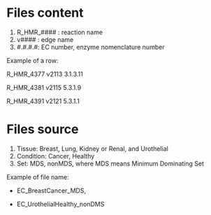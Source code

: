 # Files content 
1. R_HMR_#### : reaction name
2. v#### : edge name
3. #.#.#.#: EC number, enzyme nomenclature number

Example of a row: 

R_HMR_4377	v2113	3.1.3.11

R_HMR_4381	v2115	5.3.1.9

R_HMR_4391	v2121	5.3.1.1

# Files source 
1. Tissue: Breast, Lung, Kidney or Renal, and Urothelial
2. Condition: Cancer, Healthy
3. Set: MDS, nonMDS, where MDS means Minimum Dominating Set

Example of file name:

- EC_BreastCancer_MDS,

- EC_UrothelialHealthy_nonDMS
